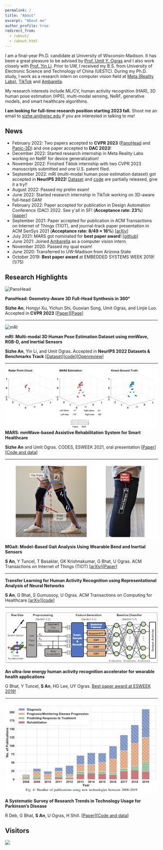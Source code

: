 ```yaml
---
permalink: /
title: "About"
excerpt: "About me"
author_profile: true
redirect_from: 
  - /about/
  - /about.html
---
```


<!-- This is the front page of a website that is powered by the [academicpages template](https://github.com/academicpages/academicpages.github.io) and hosted on GitHub pages. [GitHub pages](https://pages.github.com) is a free service in which websites are built and hosted from code and data stored in a GitHub repository, automatically updating when a new commit is made to the respository. This template was forked from the [Minimal Mistakes Jekyll Theme](https://mmistakes.github.io/minimal-mistakes/) created by Michael Rose, and then extended to support the kinds of content that academics have: publications, talks, teaching, a portfolio, blog posts, and a dynamically-generated CV. You can fork [this repository](https://github.com/academicpages/academicpages.github.io) right now, modify the configuration and markdown files, add your own PDFs and other content, and have your own site for free, with no ads! An older version of this template powers my own personal website at [stuartgeiger.com](http://stuartgeiger.com), which uses [this Github repository](https://github.com/staeiou/staeiou.github.io). -->
I am a final-year Ph.D. candidate at University of Wisconsin-Madison. It has been a great pleasure to be advised by [Prof. Umit Y. Ogras](https://scholar.google.com/citations?user=pVo_-KEAAAAJ) and I also work closely with [Prof. Yin Li](https://www.biostat.wisc.edu/~yli/). Prior to UW, I received my B.S. from University of Electronic Science and Technology of China (UESTC). During my Ph.D. study, I work as a research intern on computer vision field at [Meta (Reality Labs)](https://about.meta.com/realitylabs/), [TikTok](https://www.tiktok.com) and [Ambarella](https://www.ambarella.com).

My research interests include ML/CV, human activity recognition (HAR), 3D human pose estimation (HPE), multi-modal sensing, NeRF, generative models, and smart healthcare algorithms.

**I am looking for full-time research position starting 2023 fall.** Shoot me an email to [sizhe.an@wisc.edu](mailto:sizhe.an@wisc.edu) if you are interested in talking to me!

News
------
- February 2022: Two papers accepted to **CVPR 2023** ([PanoHead](https://sizhean.github.io/panohead) and [Panic-3D](https://github.com/ShuhongChen/panic3d-anime-reconstruction)) and one paper accepted to **DAC 2023**!
- December 2022: Started research internship in Meta Reality Labs working on NeRF for device generalization!
- November 2022: Finished Tiktok internship with two CVPR 2023 manuscripts submitted and one U.S. patent filed.
- September 2022: mRI (multi-modal human pose estimation dataset) got accepted in **NeurIPS 2022**! [Dataset](https://sizhean.github.io/mri) and [code](https://github.com/sizhean/mri) are partially released, give it a try!!
- August 2022: Passed my prelim exam!
- June 2022: Started research internship in TikTok working on 3D-aware full-head GAN!
- February 2022: Paper accepted for publication in Design Automation Conference (DAC) 2022. See y'all in SF! (**Acceptance rate: 23%**) [[paper](https://dl.acm.org/doi/10.1145/3489517.3530522)]
- September 2021: Paper accepted for publication in ACM Transactions on Internet of Things (TIOT), and journal-track paper presentation in ACM SenSys 2021 (**Acceptance rate: 8/49 ≈ 16%**) [[arXiv](https://arxiv.org/abs/2102.11895)]
- July 2021: MARS got nominated for **best paper award**! [[github](https://github.com/SizheAn/MARS)]
- June 2021: Joined [Ambarella](https://www.ambarella.com/) as a computer vision intern.
- November 2020: Passed my qual exam!
- June 2020: Transferred to UW-Madison from Arizona State
- October 2019: **Best paper award** at EMBEDDED SYSTEMS WEEK 2019! (1/75)

Research Highlights
------

![PanoHead](/images/panohead_overview-min.gif)

**PanoHead: Geometry-Aware 3D Full-Head Synthesis in 360°**

**Sizhe An**, Hongyi Xu, Yichun Shi, Guoxian Song, Umit Ogras, and Linjie Luo. Accepted in **CVPR 2023** [[Paper](https://arxiv.org/abs/2303.13071)][[Page](https://sizhean.github.io/panohead)]

****

![mRI](/images/demo_gif_rotate.gif)

**mRI: Multi-modal 3D Human Pose Estimation Dataset using mmWave, RGB-D, and Inertial Sensors**

**Sizhe An**, Yin Li, and Umit Ogras. Accepted in **NeurIPS 2022 Datasets & Benchmarks Track** [[Dataset](https://sizhean.github.io/mri)][[code](https://github.com/sizhean/mri)][[Openreview](https://openreview.net/forum?id=Oa2-cdfBxun)]

****

![MARS](/images/MARS.gif)
**MARS: mmWave-based Assistive Rehabilitation System for Smart Healthcare**

**Sizhe An** and Umit Ogras. CODES, ESWEEK 2021, oral presentation [[Paper](https://dl.acm.org/doi/fullHtml/10.1145/3477003)][[Code and data](https://github.com/SizheAn/MARS)]

****
![MGait](/images/exp_setup.png)

**MGait: Model-Based Gait Analysis Using Wearable Bend and Inertial Sensors**

**S An**, Y Tuncel, T Basaklar, GK Krishnakumar, G Bhat, U Ogras. ACM Transactions on Internet of Things (TIOT) [[arXiv](https://arxiv.org/abs/2102.11895)][[Paper](https://dl.acm.org/doi/abs/10.1145/3485434)]


****
**Transfer Learning for Human Activity Recognition using Representational Analysis of Neural Networks**

**S An**, G Bhat, S Gumussoy, U Ogras. ACM Transactions on Computing for Healthcare.[[arXiv](https://arxiv.org/abs/2012.04479)][[code](https://github.com/SizheAn/transfer_learning_HAR)]


****
![HAR](/images/har_accelerator_overview.png)

**An ultra-low energy human activity recognition accelerator for wearable health applications**

G Bhat, Y Tuncel, **S An**, HG Lee, UY Ogras. [Best paper award at ESWEEK 2019!](https://dl.acm.org/doi/pdf/10.1145/3358175)

****

![Trends](/images/application_percentagev3.PNG)

**A Systematic Survey of Research Trends in Technology Usage for Parkinson’s Disease**

R Deb, G Bhat, **S An**, U Ogras, H Shill. [[Paper](https://www.mdpi.com/1424-8220/22/15/5491/pdf?version=1659593053)][[Code and data](https://github.com/SizheAn/Parkinson-s-Disease-Survey)]


Visitors
------
<a href="https://clustrmaps.com/site/1bky6"  title="Visit tracker"><img src="//www.clustrmaps.com/map_v2.png?d=EzQPjyqnIpb7BYanqoETELUvUuABRalnktMjftT3-_s&cl=ffffff" /></a>
